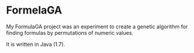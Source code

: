 FormelaGA
=========

My FormulaGA project was an experiment to create a genetic algorithm for finding formulas by permutations of numeric values.

It is written in Java (1.7).
